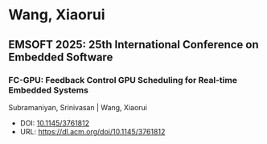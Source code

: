 # Wang, Xiaorui

## EMSOFT 2025: 25th International Conference on Embedded Software

### FC-GPU: Feedback Control GPU Scheduling for Real-time Embedded Systems
Subramaniyan, Srinivasan | Wang, Xiaorui
* DOI: [10.1145/3761812](https://doi.org/10.1145/3761812)
* URL: <https://dl.acm.org/doi/10.1145/3761812>

